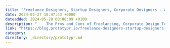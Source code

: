 ```yaml
---
title: "Freelance Designers, Startup Designers, Corporate Designers - Who Has It Better?"
date: 2024-05-27 18:47:43 +0000
dateadded: 2024-05-28 00:00:09 +0100
description: "    The Pros and Cons of Freelancing, Corporate Design Teams, and Startup Solo Designers  Continue reading on Prototypr »  "
link: "https://blog.prototypr.io/freelance-designers-startup-designers-corporate-designers-who-has-it-better-95ac247c7a98?source=rss----eb297ea1161a---4"
category:
directory: _directory/prototypr.md
---
```


